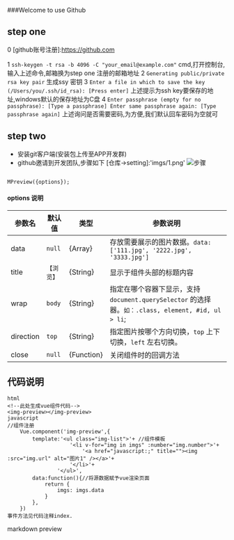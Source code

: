 ###Welcome to use Github
## step one
0 [github账号注册]:https://github.com

1 `ssh-keygen -t rsa -b 4096 -C "your_email@example.com"`
  cmd,打开控制台,输入上述命令,邮箱换为step one 注册的邮箱地址
2 `Generating public/private rsa key pair`
  生成ssy 密钥
3 `Enter a file in which to save the key (/Users/you/.ssh/id_rsa): [Press enter]`
  上述提示为ssh key要保存的地址,windows默认的保存地址为C盘
4 `Enter passphrase (empty for no passphrase): [Type a passphrase]
Enter same passphrase again: [Type passphrase again]`
  上述询问是否需要密码,为方便,我们默认回车密码为空就可


## step two

* 安装git客户端(安装包上传至APP开发群)
* github邀请到开发团队,步骤如下
[仓库->setting]:'imgs/1.png'
![步骤]("imgs/1.png")

```

MPreview({options});
```
#### options  说明
参数名  | 默认值 | 类型 | 参数说明
------- | ------ | ---- | --------
data | `null` | {Array} | 存放需要展示的图片数据。`data: ['111.jpg', '2222.jpg', '3333.jpg']`
title | `【浏览】` | {String} | 显示于组件头部的标题内容
wrap | `body` | {String} | 指定在哪个容器下显示，支持 `document.querySelector` 的选择器。`如：.class, element, #id, ul > li`;
direction | `top` | {String} | 指定图片按哪个方向切换，`top` 上下切换，`left` 左右切换。
close | `null` | {Function} | 关闭组件时的回调方法
## 代码说明
```
html
<!--此处生成vue组件代码-->
<img-preview></img-preview>
javascript
//组件注册
    Vue.component('img-preview',{
        template:'<ul class="img-list">'+ //组件模板
                    '<li v-for="img in imgs" :number="img.number">'+
                        '<a href="javascript:;" title=""><img :src="img.url" alt="图片1" /></a>'+
                    '</li>'+
                '</ul>',
        data:function(){//将源数据赋予vue渲染页面
            return {
                imgs: imgs.data
            }
        },
    })
事件方法见代码注释index.
```

markdown preview
